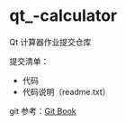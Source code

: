 # qt_-calculator

Qt 计算器作业提交仓库

提交清单：
- 代码
- 代码说明（readme.txt）

git 参考：[Git Book](https://git-scm.com/book/zh/v2)